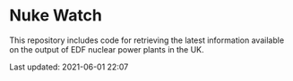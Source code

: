 # Nuke Watch

This repository includes code for retrieving the latest information available on the output of EDF nuclear power plants in the UK.

Last updated: 2021-06-01 22:07